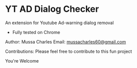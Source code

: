 # YT AD Dialog Checker

An extension for Youtube Ad-warning dialog removal

- Fully tested on Chrome

Author: Mussa Charles
Email: <mussacharles60@gmail.com>

Contributions: Please feel free to contribute to this fun project

You're Welcome
